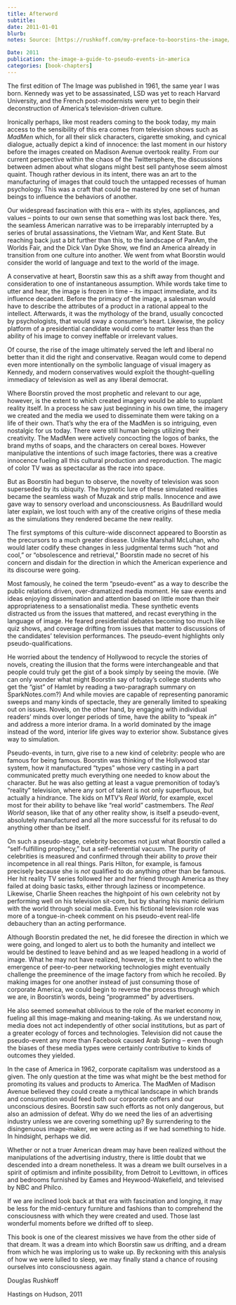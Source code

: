 ```yaml
---
title: Afterword
subtitle: 
date: 2011-01-01
blurb: 
notes: Source: [https://rushkoff.com/my-preface-to-boorstins-the-image/](https://rushkoff.com/my-preface-to-boorstins-the-image/ "https://rushkoff.com/my-preface-to-boorstins-the-image/")

Date: 2011
publication: the-image-a-guide-to-pseudo-events-in-america
categories: [book-chapters]
---
```


The first edition of The Image was published in 1961, the same year I was born. Kennedy was yet to be assassinated, LSD was yet to reach Harvard University, and the French post-modernists were yet to begin their deconstruction of America’s television-driven culture.

Ironically perhaps, like most readers coming to the book today, my main access to the sensibility of this era comes from television shows such as _MadMen_ which, for all their slick characters, cigarette smoking, and cynical dialogue, actually depict a kind of innocence: the last moment in our history before the images created on Madison Avenue overtook reality. From our current perspective within the chaos of the Twittersphere, the discussions between admen about what slogans might best sell pantyhose seem almost quaint. Though rather devious in its intent, there was an art to the manufacturing of images that could touch the untapped recesses of human psychology. This was a craft that could be mastered by one set of human beings to influence the behaviors of another.

Our widespread fascination with this era – with its styles, appliances, and values – points to our own sense that something was lost back there. Yes, the seamless American narrative was to be irreparably interrupted by a series of brutal assassinations, the Vietnam War, and Kent State. But reaching back just a bit further than this, to the landscape of PanAm, the Worlds Fair, and the Dick Van Dyke Show, we find an America already in transition from one culture into another. We went from what Boorstin would consider the world of language and text to the world of the image.

A conservative at heart, Boorstin saw this as a shift away from thought and consideration to one of instantaneous assumption. While words take time to utter and hear, the image is frozen in time – its impact immediate, and its influence decadent. Before the primacy of the image, a salesman would have to describe the attributes of a product in a rational appeal to the intellect. Afterwards, it was the mythology of the brand, usually concocted by psychologists, that would sway a consumer’s heart. Likewise, the policy platform of a presidential candidate would come to matter less than the ability of his image to convey ineffable or irrelevant values.

Of course, the rise of the image ultimately served the left and liberal no better than it did the right and conservative. Reagan would come to depend even more intentionally on the symbolic language of visual imagery as Kennedy, and modern conservatives would exploit the thought-quelling immediacy of television as well as any liberal democrat.

Where Boorstin proved the most prophetic and relevant to our age, however, is the extent to which created imagery would be able to supplant reality itself. In a process he saw just beginning in his own time, the imagery we created and the media we used to disseminate them were taking on a life of their own. That’s why the era of the MadMen is so intriguing, even nostalgic for us today. There were still human beings utilizing their creativity. The MadMen were actively concocting the logos of banks, the brand myths of soaps, and the characters on cereal boxes. However manipulative the intentions of such image factories, there was a creative innocence fueling all this cultural production and reproduction. The magic of color TV was as spectacular as the race into space.

But as Boorstin had begun to observe, the novelty of television was soon superseded by its ubiquity. The hypnotic lure of these simulated realities became the seamless wash of Muzak and strip malls. Innocence and awe gave way to sensory overload and unconsciousness. As Baudrillard would later explain, we lost touch with any of the creative origins of these media as the simulations they rendered became the new reality.

The first symptoms of this culture-wide disconnect appeared to Boorstin as the precursors to a much greater disease. Unlike Marshall McLuhan, who would later codify these changes in less judgmental terms such “hot and cool,” or “obsolescence and retrieval,” Boorstin made no secret of his concern and disdain for the direction in which the American experience and its discourse were going.

Most famously, he coined the term “pseudo-event” as a way to describe the public relations driven, over-dramatized media moment. He saw events and ideas enjoying dissemination and attention based on little more than their appropriateness to a sensationalist media. These synthetic events distracted us from the issues that mattered, and recast everything in the language of image. He feared presidential debates becoming too much like quiz shows, and coverage drifting from issues that matter to discussions of the candidates’ television performances. The pseudo-event highlights only pseudo-qualifications.

He worried about the tendency of Hollywood to recycle the stories of novels, creating the illusion that the forms were interchangeable and that people could truly get the gist of a book simply by seeing the movie. (We can only wonder what might Boorstin say of today’s college students who get the “gist” of Hamlet by reading a two-paragraph summary on SparkNotes.com?) And while movies are capable of representing panoramic sweeps and many kinds of spectacle, they are generally limited to speaking out on issues. Novels, on the other hand, by engaging with individual readers’ minds over longer periods of time, have the ability to “speak _in_” and address a more interior drama. In a world dominated by the image instead of the word, interior life gives way to exterior show. Substance gives way to simulation.

Pseudo-events, in turn, give rise to a new kind of celebrity: people who are famous for being famous. Boorstin was thinking of the Hollywood star system, how it manufactured “types” whose very casting in a part communicated pretty much everything one needed to know about the character. But he was also getting at least a vague premonition of today’s “reality” television, where any sort of talent is not only superfluous, but actually a hindrance. The kids on MTV’s _Real World_, for example, excel most for their ability to behave like “real world” castmembers. The _Real World_ season, like that of any other reality show, is itself a pseudo-event, absolutely manufactured and all the more successful for its refusal to do anything other than be itself.

On such a pseudo-stage, celebrity becomes not just what Boorstin called a “self-fulfilling prophecy,” but a self-referential vacuum. The purity of celebrities is measured and confirmed through their ability to _prove_ their incompetence in all real things. Paris Hilton, for example, is famous precisely because she is _not_ qualified to do anything other than be famous. Her hit reality TV series followed her and her friend through America as they failed at doing basic tasks, either through laziness or incompetence. Likewise, Charlie Sheen reaches the highpoint of his own celebrity not by performing well on his television sit-com, but by sharing his manic delirium with the world through social media. Even his fictional television role was more of a tongue-in-cheek comment on his pseudo-event real-life debauchery than an acting performance.

Although Boorstin predated the net, he did foresee the direction in which we were going, and longed to alert us to both the humanity and intellect we would be destined to leave behind and as we leaped headlong in a world of image. What he may not have realized, however, is the extent to which the emergence of peer-to-peer networking technologies might eventually challenge the preeminence of the image factory from which he recoiled. By making images for one another instead of just consuming those of corporate America, we could begin to reverse the process through which we are, in Boorstin’s words, being “programmed” by advertisers.

He also seemed somewhat oblivious to the role of the market economy in fueling all this image-making and meaning-taking. As we understand now, media does not act independently of other social institutions, but as part of a greater ecology of forces and technologies. Television did not cause the pseudo-event any more than Facebook caused Arab Spring – even though the biases of these media types were certainly contributive to kinds of outcomes they yielded.

In the case of America in 1962, corporate capitalism was understood as a given. The only question at the time was what might be the best method for promoting its values and products to America. The MadMen of Madison Avenue believed they could create a mythical landscape in which brands and consumption would feed both our corporate coffers and our unconscious desires. Boorstin saw such efforts as not only dangerous, but also an admission of defeat. Why do we need the lies of an advertising industry unless we are covering something up? By surrendering to the disingenuous image-maker, we were acting as if we had something to hide. In hindsight, perhaps we did.

Whether or not a truer American dream may have been realized without the manipulations of the advertising industry, there is little doubt that we descended into a dream nonetheless. It was a dream we built ourselves in a spirit of optimism and infinite possibility, from Detroit to Levittown, in offices and bedrooms furnished by Eames and Heywood-Wakefield, and televised by NBC and Philco.

If we are inclined look back at that era with fascination and longing, it may be less for the mid-century furniture and fashions than to comprehend the consciousness with which they were created and used. Those last wonderful moments before we drifted off to sleep.

This book is one of the clearest missives we have from the other side of that dream. It was a dream into which Boorstin saw us drifting, and a dream from which he was imploring us to wake up. By reckoning with this analysis of how we were lulled to sleep, we may finally stand a chance of rousing ourselves into consciousness again.

Douglas Rushkoff

Hastings on Hudson, 2011
